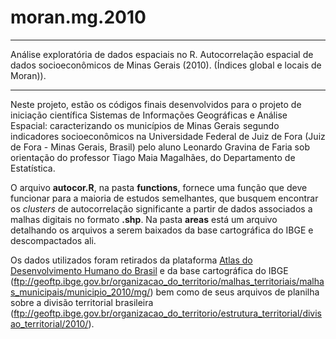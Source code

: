 # moran.mg.2010
--------

Análise exploratória de dados espaciais no R. Autocorrelação espacial de dados socioeconômicos de Minas Gerais (2010). 
(Índices global e locais de Moran)).

---------

Neste projeto, estão os códigos finais desenvolvidos para o projeto de iniciação científica 
Sistemas de Informações Geográficas e Análise Espacial: caracterizando os municípios de Minas Gerais segundo indicadores socioeconômicos
na Universidade Federal de Juiz de Fora (Juiz de Fora - Minas Gerais, Brasil) pelo aluno Leonardo Gravina de Faria sob orientação
do professor Tiago Maia Magalhães, do Departamento de Estatística.

O arquivo **autocor.R**, na pasta **functions**, fornece uma função que deve funcionar para a maioria de estudos semelhantes,
que busquem encontrar os *clusters* de autocorrelação significante a partir de dados associados a malhas digitais no formato **.shp**.
Na pasta **areas** está um arquivo detalhando os arquivos a serem baixados da base cartográfica do IBGE e descompactados ali.

Os dados utilizados foram retirados da plataforma [Atlas do Desenvolvimento Humano do Brasil](http://atlasbrasil.org.br/2013/pt/) e da base cartográfica do IBGE (ftp://geoftp.ibge.gov.br/organizacao_do_territorio/malhas_territoriais/malhas_municipais/municipio_2010/mg/)
bem como de seus arquivos de planilha sobre a  divisão territorial brasileira (ftp://geoftp.ibge.gov.br/organizacao_do_territorio/estrutura_territorial/divisao_territorial/2010/).
